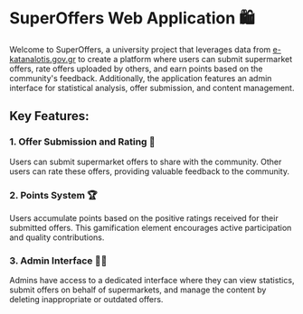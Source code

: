 # SuperOffers Web Application 🛍️

Welcome to SuperOffers, a university project that leverages data from [e-katanalotis.gov.gr](https://e-katanalotis.gov.gr/) to create a platform where users can submit supermarket offers, rate offers uploaded by others, and earn points based on the community's feedback. Additionally, the application features an admin interface for statistical analysis, offer submission, and content management.

## Key Features:

### 1. Offer Submission and Rating 🌟
Users can submit supermarket offers to share with the community. Other users can rate these offers, providing valuable feedback to the community.

### 2. Points System 🏆
Users accumulate points based on the positive ratings received for their submitted offers. This gamification element encourages active participation and quality contributions.

### 3. Admin Interface 👩‍💼
Admins have access to a dedicated interface where they can view statistics, submit offers on behalf of supermarkets, and manage the content by deleting inappropriate or outdated offers.
